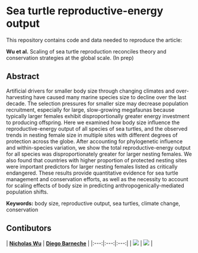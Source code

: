 # Sea turtle reproductive-energy output
This repository contains code and data needed to reproduce the article:

**Wu et al.** Scaling of sea turtle reproduction reconciles theory and conservation strategies at the global scale. (In prep)

## Abstract
Artificial drivers for smaller body size through changing climates and over-harvesting have caused many marine species size to decline over the last decade. The selection pressures for smaller size may decrease population recruitment, especially for large, slow-growing megafaunas because typically larger females exhibit disproportionally greater energy investment to producing offspring. Here we examined how body size influence the reproductive-energy output of all species of sea turtles, and the observed trends in nesting female size in multiple sites with different degrees of protection across the globe. After accounting for phylogenetic influence and within-species variation, we show the total reproductive-energy output for all species was disproportionately greater for larger nesting females. We also found that countries with higher proportion of protected nesting sites were important predictors for larger nesting females listed as critically endangered. These results provide quantitative evidence for sea turtle management and conservation efforts, as well as the necessity to account for scaling effects of body size in predicting anthropogenically-mediated population shifts.

**Keywords:** body size, reproductive output, sea turtles, climate change, conservation


## Contibutors

| <a href="http://github.com/nicholaswunz" target="_blank">**Nicholas Wu**</a> | <a href="http://github.com/dbarneche" target="_blank">**Diego Barneche**</a> |
|:---:|:---:|:---:|
| ![](https://static.wixstatic.com/media/11c012_6eadb94bb9954ae3a5e8d78e7a58cdd6.jpg/v1/fill/w_150,h_150,al_c,q_80,usm_0.66_1.00_0.01/11c012_6eadb94bb9954ae3a5e8d78e7a58cdd6.webp) | ![](https://avatars3.githubusercontent.com/u/3580907?s=150&v=3) |
